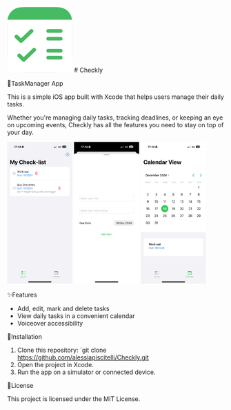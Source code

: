 
<img src="App Icon 2.png" alt="Screenshot" width= "30%"> 
# Checkly

📝TaskManager App

This is a simple iOS app built with Xcode that helps users manage their daily tasks.

Whether you're managing daily tasks, tracking deadlines, or keeping an eye on upcoming events, Checkly has all the features you need to stay on top of your day.

<img src="IMG_1856.PNG" alt="Screenshot" width= "30%"> <img src="IMG_1858.PNG" alt="Screenshot" width= "30%"> <img src="IMG_1857.PNG" alt="Screenshot" width= "30%"> 

✨Features
- Add, edit, mark and delete tasks
- View daily tasks in a convenient calendar
- Voiceover accessibility

🔨Installation
1. Clone this repository: `git clone https://github.com/alessiapiscitelli/Checkly.git
2. Open the project in Xcode.
3. Run the app on a simulator or connected device.

📑License

This project is licensed under the MIT License. 


